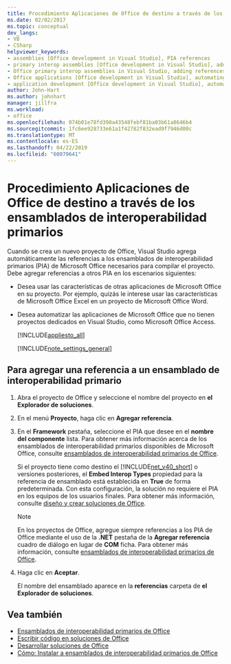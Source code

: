 ```yaml
---
title: Procedimiento Aplicaciones de Office de destino a través de los ensamblados de interoperabilidad primarios
ms.date: 02/02/2017
ms.topic: conceptual
dev_langs:
- VB
- CSharp
helpviewer_keywords:
- assemblies [Office development in Visual Studio], PIA references
- primary interop assemblies [Office development in Visual Studio], adding references to
- Office primary interop assemblies in Visual Studio, adding references to
- Office applications [Office development in Visual Studio], automating
- application development [Office development in Visual Studio], automating
author: John-Hart
ms.author: johnhart
manager: jillfra
ms.workload:
- office
ms.openlocfilehash: 074b01e78fd398a43548febf81ba03b61a8646b4
ms.sourcegitcommit: 1fc6ee928733e61a1f42782f832ead9f7946d00c
ms.translationtype: MT
ms.contentlocale: es-ES
ms.lasthandoff: 04/22/2019
ms.locfileid: "60079641"
---
```

# <a name="how-to-target-office-applications-through-primary-interop-assemblies"></a>Procedimiento Aplicaciones de Office de destino a través de los ensamblados de interoperabilidad primarios
  Cuando se crea un nuevo proyecto de Office, Visual Studio agrega automáticamente las referencias a los ensamblados de interoperabilidad primarios (PIA) de Microsoft Office necesarios para compilar el proyecto. Debe agregar referencias a otros PIA en los escenarios siguientes:

- Desea usar las características de otras aplicaciones de Microsoft Office en su proyecto. Por ejemplo, quizás le interese usar las características de Microsoft Office Excel en un proyecto de Microsoft Office Word.

- Desea automatizar las aplicaciones de Microsoft Office que no tienen proyectos dedicados en Visual Studio, como Microsoft Office Access.

  [!INCLUDE[appliesto_all](../vsto/includes/appliesto-all-md.md)]

  [!INCLUDE[note_settings_general](../sharepoint/includes/note-settings-general-md.md)]

## <a name="to-add-a-reference-to-a-primary-interop-assembly"></a>Para agregar una referencia a un ensamblado de interoperabilidad primario

1. Abra el proyecto de Office y seleccione el nombre del proyecto en **el Explorador de soluciones**.

2. En el menú **Proyecto**, haga clic en **Agregar referencia**.

3. En el **Framework** pestaña, seleccione el PIA que desee en el **nombre del componente** lista. Para obtener más información acerca de los ensamblados de interoperabilidad primarios disponibles de Microsoft Office, consulte [ensamblados de interoperabilidad primarios de Office](../vsto/office-primary-interop-assemblies.md).

     Si el proyecto tiene como destino el [!INCLUDE[net_v40_short](../sharepoint/includes/net-v40-short-md.md)] o versiones posteriores, el **Embed Interop Types** propiedad para la referencia de ensamblado está establecida en **True** de forma predeterminada. Con esta configuración, la solución no requiere el PIA en los equipos de los usuarios finales. Para obtener más información, consulte [diseño y crear soluciones de Office](../vsto/designing-and-creating-office-solutions.md).

    > [!NOTE]
    >  En los proyectos de Office, agregue siempre referencias a los PIA de Office mediante el uso de la **.NET** pestaña de la **Agregar referencia** cuadro de diálogo en lugar de **COM** ficha. Para obtener más información, consulte [ensamblados de interoperabilidad primarios de Office](../vsto/office-primary-interop-assemblies.md).

4. Haga clic en **Aceptar**.

     El nombre del ensamblado aparece en la **referencias** carpeta de **el Explorador de soluciones**.

## <a name="see-also"></a>Vea también
- [Ensamblados de interoperabilidad primarios de Office](../vsto/office-primary-interop-assemblies.md)
- [Escribir código en soluciones de Office](../vsto/writing-code-in-office-solutions.md)
- [Desarrollar soluciones de Office](../vsto/developing-office-solutions.md)
- [Cómo: Instalar a ensamblados de interoperabilidad primarios de Office](../vsto/how-to-install-office-primary-interop-assemblies.md)
